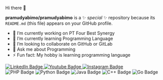 Hi there 👋

**pramudyabimo/pramudyabimo** is a ✨ _special_ ✨ repository because its `README.md` (this file) appears on your GitHub profile.

- 🔭 I’m currently working on PT Four Best Synergy
- 🌱 I’m currently learning Programming Language
- 👯 I’m looking to collaborate on GitHub or GitLab
- 💬 Ask me about Programming
- ⚡ Fun fact: My hobby is learning programming language


<div id="badges">
  <a href="https://www.linkedin.com/in/pramudya-bimo-pranoto/">
    <img src="https://img.shields.io/badge/LinkedIn-blue?style=for-the-badge&logo=linkedin&logoColor=white" alt="LinkedIn Badge"/>
  </a>
  <a href="https://www.youtube.com/channel/UC4sDZ7TbwZqcD2Bah5N8-8A">
    <img src="https://img.shields.io/badge/YouTube-red?style=for-the-badge&logo=youtube&logoColor=white" alt="Youtube Badge"/>
  </a>
  <a href="https://www.instagram.com/prmdyabimo/">
    <img src="https://img.shields.io/badge/Instagram-E4405F?style=for-the-badge&logo=instagram&logoColor=white" alt="Instagram Badge"/>
  </a>
</div>

<div id="badges'>
  <img src="https://img.shields.io/badge/JavaScript-F7DF1E?style=for-the-badge&logo=javascript&logoColor=black" alt="JavaScript Badge"/>
  <img src="https://img.shields.io/badge/PHP-777BB4?style=for-the-badge&logo=php&logoColor=white" alt="PHP Badge"/>
  <img src="https://img.shields.io/badge/Python-3776AB?style=for-the-badge&logo=python&logoColor=white" alt="Python Badge"/>
  <img src="https://img.shields.io/badge/Java-007396?style=for-the-badge&logo=java&logoColor=white" alt="Java Badge"/>
  <img src="https://img.shields.io/badge/C%2B%2B-00599C?style=for-the-badge&logo=c%2B%2B&logoColor=white" alt="C++ Badge"/>
  <img src="https://img.shields.io/badge/Go-00ADD8?style=for-the-badge&logo=go&logoColor=white" alt="Go Badge"/>  
</div>

